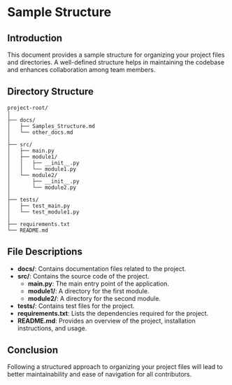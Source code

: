 
# Sample Structure

## Introduction
This document provides a sample structure for organizing your project files and directories. A well-defined structure helps in maintaining the codebase and enhances collaboration among team members.

## Directory Structure
```
project-root/
│
├── docs/
│   ├── Samples_Structure.md
│   └── other_docs.md
│
├── src/
│   ├── main.py
│   ├── module1/
│   │   ├── __init__.py
│   │   └── module1.py
│   └── module2/
│       ├── __init__.py
│       └── module2.py
│
├── tests/
│   ├── test_main.py
│   └── test_module1.py
│
├── requirements.txt
└── README.md
```

## File Descriptions
- **docs/**: Contains documentation files related to the project.
- **src/**: Contains the source code of the project.
  - **main.py**: The main entry point of the application.
  - **module1/**: A directory for the first module.
  - **module2/**: A directory for the second module.
- **tests/**: Contains test files for the project.
- **requirements.txt**: Lists the dependencies required for the project.
- **README.md**: Provides an overview of the project, installation instructions, and usage.

## Conclusion
Following a structured approach to organizing your project files will lead to better maintainability and ease of navigation for all contributors.

